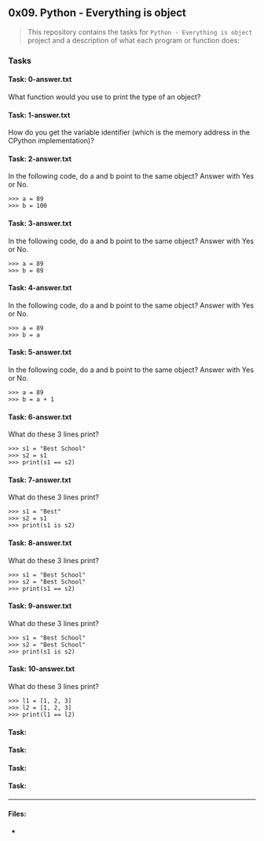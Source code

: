 ## 0x09. Python - Everything is object

> This repository contains the tasks for `Python - Everything is object` project and a description of what each program or function does:

### Tasks

#### Task: 0-answer.txt
What function would you use to print the type of an object?

#### Task: 1-answer.txt
How do you get the variable identifier (which is the memory address in the CPython implementation)?

#### Task: 2-answer.txt
In the following code, do a and b point to the same object? Answer with Yes or No.
```
>>> a = 89
>>> b = 100
```
#### Task: 3-answer.txt
In the following code, do a and b point to the same object? Answer with Yes or No.
```
>>> a = 89
>>> b = 89
```
#### Task: 4-answer.txt
In the following code, do a and b point to the same object? Answer with Yes or No.
```
>>> a = 89
>>> b = a
```
#### Task: 5-answer.txt
In the following code, do a and b point to the same object? Answer with Yes or No.
```
>>> a = 89
>>> b = a + 1
```
#### Task: 6-answer.txt
What do these 3 lines print?
```
>>> s1 = "Best School"
>>> s2 = s1
>>> print(s1 == s2)
```
#### Task: 7-answer.txt
What do these 3 lines print?
```
>>> s1 = "Best"
>>> s2 = s1
>>> print(s1 is s2)
```
#### Task: 8-answer.txt
What do these 3 lines print?
```
>>> s1 = "Best School"
>>> s2 = "Best School"
>>> print(s1 == s2)
```
#### Task: 9-answer.txt
What do these 3 lines print?
```
>>> s1 = "Best School"
>>> s2 = "Best School"
>>> print(s1 is s2)
```
#### Task: 10-answer.txt
What do these 3 lines print?
```
>>> l1 = [1, 2, 3]
>>> l2 = [1, 2, 3] 
>>> print(l1 == l2)
```
#### Task: 


#### Task: 


#### Task: 


#### Task: 




___

#### Files:

* []()


